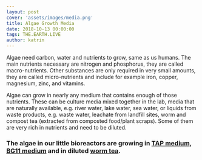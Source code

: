 ```yaml
---
layout: post
cover: 'assets/images/media.png'
title: Algae Growth Media
date: 2018-10-13 00:00:00
tags: THE.EARTH.LIVE
author: katrin
---
```


Algae need carbon, water and nutrients to grow, same as us humans.
The main nutrients necessary are nitrogen and phosphorus, they are called macro-nutrients.
Other substances are only required in very small amounts, they are called micro-nutrients and include
for example iron, copper, magnesium, zinc, and vitamins.

Algae can grow in nearly any medium that contains enough of those nutrients.
These can be culture media mixed together in the lab, media that are naturally
available, e.g. river water, lake water, sea water, or liquids from waste products,
e.g. waste water, leachate from landfill sites, worm and compost tea (extracted from composted food/plant scraps).
Some of them are very rich in nutrients and need to be diluted.

### The algae in our little bioreactors are growing in [TAP medium](https://openwetware.org/wiki/Media_formula), [BG11 medium](https://openwetware.org/wiki/NanoBio:_BG-11_media) and in diluted [worm tea](https://en.wikipedia.org/wiki/Vermicompost).
